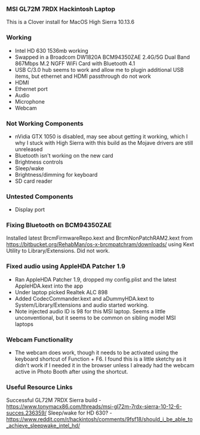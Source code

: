 ###  MSI GL72M 7RDX Hackintosh Laptop

This is a Clover install for MacOS High Sierra 10.13.6

### Working 

- Intel HD 630 1536mb working
- Swapped in a Broadcom DW1820A BCM94350ZAE 2.4G/5G Dual Band 867Mbps M.2 NGFF WiFi Card with Bluetooth 4.1  
- USB C/3.0 hub seems to work and allow me to plugin additional USB items, but ethernet and HDMI passthrough do not work
- HDMI
- Ethernet port
- Audio 
- Microphone
- Webcam 

### Not Working Components

- nVidia GTX 1050 is disabled, may see about getting it working, which I why I stuck with High Sierra with this build as the Mojave drivers are still unreleased
- Bluetooth isn't working on the new card
- Brightness controls
- Sleep/wake
- Brightness/dimming for keyboard
- SD card reader

### Untested Components
- Display port


### Fixing Bluetooth on BCM94350ZAE

Installed latest BrcmFirmwareRepo.kext and BrcmNonPatchRAM2.kext from https://bitbucket.org/RehabMan/os-x-brcmpatchram/downloads/ using Kext Utility to Library/Extensions. Did not work.

### Fixed audio using AppleHDA Patcher 1.9
- Ran AppleHDA Patcher 1.9, dropped my config.plist and the latest AppleHDA.kext into the app
- Under laptop picked Realtek ALC 898
- Added CodecCommander.kext and aDummyHDA.kext to System/Library/Extensions and audio started working.
- Note injected audio ID is 98 for this MSI laptop. Seems a little unconventional, but it seems to be common on sibling model MSI laptops

### Webcam Functionality
- The webcam does work, though it needs to be activated using the keyboard shortcut of Function + F6. I found this is a little sketchy as it didn't work if I needed it in the browser unless I already had the webcam active in Photo Booth after using the shortcut. 


### Useful Resource Links

Successful GL72M 7RDX Sierra build - https://www.tonymacx86.com/threads/msi-gl72m-7rdx-sierra-10-12-6-succes.236359/
Sleep/wake for HD 630? - https://www.reddit.com/r/hackintosh/comments/9fsf18/should_i_be_able_to_achieve_sleepwake_intel_hd/